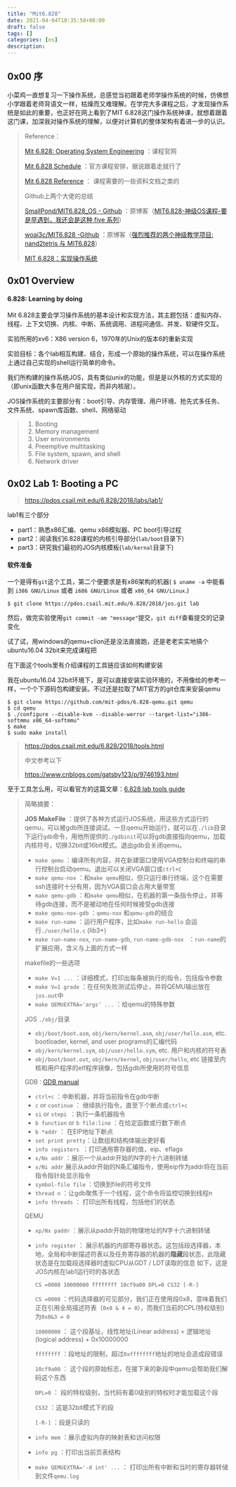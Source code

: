 ```yaml
---
title: "Mit6.828"
date: 2021-04-04T10:35:58+08:00
draft: false
tags: []
categories: [os]
description:
---
```






## 0x00 序



小菜鸡一直想复习一下操作系统，总感觉当初跟着老师学操作系统的时候，仿佛想小学跟着老师背语文一样，枯燥而又难理解。在学完大多课程之后，才发现操作系统是如此的重要，也正好在网上看到了MIT 6.828这门操作系统神课，就想着跟着这门课，加深我对操作系统的理解，以便对计算机的整体架构有着进一步的认识。



> Reference：
>
> [Mit 6.828: Operating System Engineering](https://pdos.csail.mit.edu/6.828/2018/index.html) ：课程官网
>
> [Mit 6.828 Schedule](https://pdos.csail.mit.edu/6.828/2018/schedule.html) ：官方课程安排，据说跟着走就行了
>
> [Mit 6.828 Reference](https://pdos.csail.mit.edu/6.828/2018/reference.html) ： 课程需要的一些资料文档之类的
>
> Github上两个大佬的总结
>
> [SmallPond/MIT6.828_OS - Github](https://github.com/SmallPond/MIT6.828_OS) ：原博客（[MIT6.828-神级OS课程-要是早遇到，我还会是这种 five 系列](https://zhuanlan.zhihu.com/p/74028717)）
>
> [woai3c/MIT6.828 -Github](https://github.com/woai3c/MIT6.828) ：原博客（[强烈推荐的两个神级教学项目: nand2tetris 与 MIT6.828](https://segmentfault.com/a/1190000022185065)）
>
> [MIT 6.828：实现操作系统 ](https://github.com/Anarion-zuo/AnBlogs/tree/master/6.828)





## 0x01 Overview



#### 6.828: Learning by doing

Mit 6.828主要会学习操作系统的基本设计和实现方法，其主题包括：虚拟内存、线程、上下文切换、内核、中断、系统调用、进程间通信、并发、软硬件交互。

实验所用的xv6：X86 version 6，1970年的Unix的版本6的重新实现

实验目标：各个lab相互构建、结合，形成一个原始的操作系统，可以在操作系统上通过自己实现的shell运行简单的命令。

我们所构建的操作系统JOS，具有类似unix的功能，但是是以外核的方式实现的（即unix函数大多在用户层实现，而非内核层）。

JOS操作系统的主要部分有：boot引导、内存管理、用户环境、抢先式多任务、文件系统、spawn库函数、shell、网络驱动

> 1. Booting
> 2. Memory management
> 3. User environments
> 4. Preemptive multitasking
> 5. File system, spawn, and shell
> 6. Network driver







## 0x02 Lab 1: Booting a PC



>  https://pdos.csail.mit.edu/6.828/2018/labs/lab1/



lab1有三个部分

* part1：熟悉x86汇编、qemu x86模拟器、PC boot引导过程
* part2：阅读我们6.828课程的内核引导部分(`lab/boot`目录下)
* part3：研究我们最初的JOS内核模板(`lab/kernal`目录下)



#### 软件准备

一个是得有`git`这个工具，第二个便要求是有x86架构的机器( `$ uname -a` 中能看到 `i386 GNU/Linux` 或者 `i686 GNU/Linux` 或者 `x86_64 GNU/Linux`.)

```shell
$ git clone https://pdos.csail.mit.edu/6.828/2018/jos.git lab
```

然后，做完实验使用`git commit -am "message"`提交，`git diff`查看提交的记录变化



试了试，用windows的qemu+clion还是没法直接跑，还是老老实实地搞个ubuntu16.04 32bit来完成课程把

在下面这个tools里有介绍课程的工具链应该如何构建安装

我在ubuntu16.04 32bit环境下，是可以直接安装实验环境的，不用像给的参考一样，一个个下源码包构建安装。不过还是拉取了MIT官方的git仓库来安装qemu

```shell
$ git clone https://github.com/mit-pdos/6.828-qemu.git qemu
$ cd qemu
$ ./configure --disable-kvm --disable-werror --target-list="i386-softmmu x86_64-softmmu"
$ make
$ sudo make install
```





> https://pdos.csail.mit.edu/6.828/2018/tools.html
>
> 中文参考以下
>
> https://www.cnblogs.com/gatsby123/p/9746193.html



至于工具怎么用，可以看官方的这篇文章：[6.828 lab tools guide](https://pdos.csail.mit.edu/6.828/2018/labguide.html)

> 简略摘要：
>
> **JOS MakeFile** ：提供了各种方式运行JOS系统，用这些方式运行的qemu，可以被gdb所连接调试。一旦qemu开始运行，就可以在`./lib`目录下运行`gdb`命令，用他所提供的`./gdbinit`可以将gdb直接指向qemu，加载内核符号，切换32bit或16bit模式。退出gdb会关闭qemu。
>
> * `make qemu` ：编译所有内容，并在新建窗口使用VGA控制台和终端的串行控制台启动qemu。退出可以关闭VGA窗口或`ctrl+C` 
> * `make qemu-nox` ：和`make qemu`相似，但只运行串行终端，这个在需要ssh连接时十分有用，因为VGA窗口会占用大量带宽
> * `make qemu-gdb` ：和`make qemu`相似，在机器的第一条指令停止，并等待gdb连接，而不是被动地在任何时候接受gdb连接
> * `make qemu-nox-gdb` ：`qemu-nox` 和`qemu-gdb`的结合
> * `make run-name` ：运行用户程序，比如`make run-hello` 会运行`./user/hello.c` (lib3+)
> * `make run-name-nox`, `run-name-gdb`, `run-name-gdb-nox ` ：`run-name`的扩展应用，含义与上面的方式一样
>
> makefile的一些选项
>
> * `make V=1 ...`  ：详细模式，打印出每条被执行的指令，包括指令参数
> * `make V=1 grade` ：在任何失败测试后停止，并将QEMU输出放在 `jos.out`中
> * `make QEMUEXTRA='args' ...` ：给qemu的特殊参数
>
> 
>
> JOS  `./obj/`目录
>
> * `obj/boot/boot.asm`, `obj/kern/kernel.asm`, `obj/user/hello.asm`, etc.
>   bootloader, kernel, and user programs的汇编代码
> * `obj/kern/kernel.sym`, `obj/user/hello.sym`, etc.
>   用户和内核的符号表
> * `obj/boot/boot.out`, `obj/kern/kernel`, `obj/user/hello`, etc
>   链接至内核和用户程序的elf程序镜像，包括gdb所使用的符号信息
>
> 
>
> GDB : [GDB manual](http://sourceware.org/gdb/current/onlinedocs/gdb/)
>
> * `ctrl+c` ：中断机器，并将当前指令在gdb中断
> * `c` or `continue` ： 继续执行指令，直至下个断点或`ctrl+c`
> * `si` or `stepi `：执行一条机器指令
> * `b function` or `b file:line` ：在给定函数或行数下断点
> * `b *addr`  ： 在EIP地址下断点
> * `set print pretty`：让数组和结构体输出更好看
> * `info registers `：打印通用寄存器的值，eip、eflags
> * `x/Nx addr` ：展示一个从addr开始的N字的十六进制转储
> * `x/Ni addr` 展示从addr开始的N条汇编指令，使用eip作为addr将在当前指令指针处显示指令
> * `symbol-file file` ：切换到file的符号文件
> * `thread n` ：让gdb聚焦于一个线程，这个命令将监控切换到线程n
> * `info threads` ： 打印出所有线程，包括他们的状态
>
> 
>
> QEMU
>
> * `xp/Nx paddr` ：展示从paddr开始的物理地址的N字十六进制转储
>
> * `info register` ： 展示机器的内部寄存器状态。这包括段选择器，本地，全局和中断描述符表以及任务寄存器的机器的**隐藏**段状态，此隐藏状态是在加载段选择器时虚拟CPU从GDT / LDT读取的信息
>   如下，这是JOS内核在lab1运行时的各状态
>
>   ```
>   CS =0008 10000000 ffffffff 10cf9a00 DPL=0 CS32 [-R-]
>   ```
>
>   `CS =0008` ：代码选择器的可见部分，我们正在使用段0x8，意味着我们正在引用全局描述符表（`0x8 & 4 = 0`），而我们当前的CPL(特权级别)为`0x8&3 = 0`
>
>   `10000000` ： 这个段基址，线性地址(Linear address)  = 逻辑地址(logical address) +  0x10000000
>
>   `ffffffff` ：段地址的限制，超过`0xffffffff`地址的地址会造成段错误
>
>   `10cf9a00` ： 这个段的原始标志，在接下来的新段中qemu会帮助我们解码这个东西
>
>   `DPL=0` ： 段的特权级别，当代码有着0级别的特权时才能加载这个段
>
>   `CS32` ：这是32bit模式下的段
>
>   `[-R-]` ：段是只读的
>
> * `info mem` ：展示虚拟内存的映射表和访问权限
>
> * `info pg` ：打印出当前页表结构
>
> * `make QEMUEXTRA='-d int' ...` ： 打印出所有中断和当时的寄存器转储到文件`qemu.log`
>
> 
>
> 

